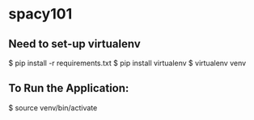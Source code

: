 # spacy101

## Need to set-up virtualenv
$ pip install -r requirements.txt
$ pip install virtualenv
$ virtualenv venv

## To Run the Application:

$ source venv/bin/activate